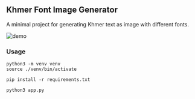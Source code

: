 ## Khmer Font Image Generator

A minimal project for generating Khmer text as image with different fonts.

![demo](https://raw.githubusercontent.com/kimchheangheng/image_generator/demo.png)

### Usage

```shell
python3 -m venv venv
source ./venv/bin/activate

pip install -r requirements.txt
```

```shell
python3 app.py
```